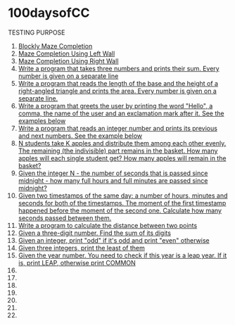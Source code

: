 # 100daysofCC
TESTING PURPOSE

1. [Blockly Maze Completion](0.1Level10.md)
2. [Maze Completion Using Left Wall](0.3HugLeft.md)
3. [Maze Completion Using Right Wall](0.3HugRight.md)
4. [Write a program that takes three numbers and prints their sum. Every number is given on a separate line](1.1Sum.md)
5. [Write a program that reads the length of the base and the height of a right-angled triangle and prints the area. Every number is given on a separate line.](1.2Area.md) 
6. [Write a program that greets the user by printing the word "Hello", a comma, the name of the user and an exclamation mark after it. See the examples below](1.3Print.md)
7. [Write a program that reads an integer number and prints its previous and next numbers. See the example below](1.4Previous.md)
8. [N students take K apples and distribute them among each other evenly. The remaining (the indivisible) part remains in the basket. How many apples will each single student get? How many apples will remain in the basket?](1.5.md)
9. [Given the integer N - the number of seconds that is passed since midnight - how many full hours and full minutes are passed since midnight?](1.6.md)
10. [Given two timestamps of the same day: a number of hours, minutes and seconds for both of the timestamps. The moment of the first timestamp happened before the moment of the second one. Calculate how many seconds passed between them.](1.7.md)
11. [Write a program to calculate the distance between two points](1.8.md)
12. [Given a three-digit number. Find the sum of its digits](2.5.md)
13. [Given an integer, print "odd" if it's odd and print "even" otherwise](3.1.md)
14. [Given three integers, print the least of them](3.8.md)
15. [Given the year number. You need to check if this year is a leap year. If it is, print LEAP, otherwise print COMMON](3.J.md)
16. []()
17. []()
18. []()
19. []()
20. []()
21. []()
22. []()
